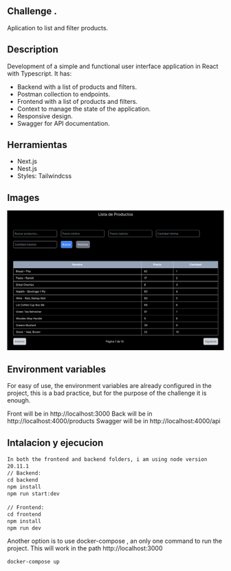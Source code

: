 ## Challenge .

Aplication to list and filter products.


## Description
Development of a simple and functional user interface application in React with Typescript. It has:

- Backend with a list of products and filters.
- Postman collection to endpoints.
- Frontend with a list of products and filters.
- Context to manage the state of the application.
- Responsive design.
- Swagger for API documentation.


## Herramientas
- Next.js
- Nest.js
- Styles: Tailwindcss

## Images


![alt](./images-readme/challenge-scalboost.png)

## Environment variables

For easy of use, the environment variables are already configured in the project, this is a bad practice, but for the purpose of the challenge it is enough.

Front will be in http://localhost:3000
Back will be in http://localhost:4000/products
Swagger will be in http://localhost:4000/api


## Intalacion y ejecucion

```
In both the frontend and backend folders, i am using node version 20.11.1
// Backend:
cd backend
npm install
npm run start:dev

// Frontend:
cd frontend
npm install
npm run dev
```

Another option is to use docker-compose , an only one command to run the project. This will work in the path http://localhost:3000
```
docker-compose up
```

